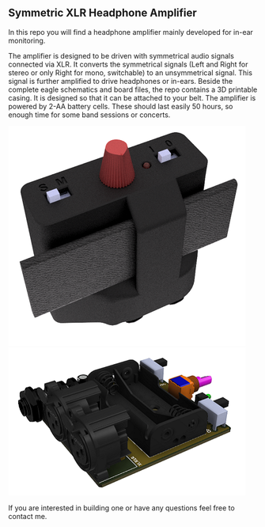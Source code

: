 ## Symmetric XLR Headphone Amplifier

In this repo you will find a headphone amplifier mainly developed for in-ear monitoring.

The amplifier is designed to be driven with symmetrical audio signals connected via XLR. It converts the symmetrical signals (Left and Right for stereo or only Right for mono, switchable) to an unsymmetrical signal. This signal is further amplified to drive headphones or in-ears. Beside the complete eagle schematics and board files, the repo contains a 3D printable casing. It is designed so that it can be attached to your belt. The amplifier is powered by 2-AA battery cells. These should last easily 50 hours, so enough time for some band sessions or concerts.

![Image of Casing](https://github.com/muxxu/XLR-Headphone-Amp/blob/main/casing_img.png?raw=true)
![Image of PCB](https://github.com/muxxu/XLR-Headphone-Amp/blob/main/pcb_img.png?raw=true)

If you are interested in building one or have any questions feel free to contact me.

